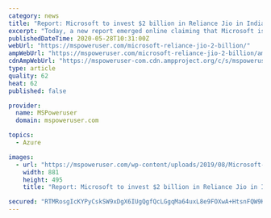 ```yaml
---
category: news
title: "Report: Microsoft to invest $2 billion in Reliance Jio in India"
excerpt: "Today, a new report emerged online claiming that Microsoft is planning to invest $2 billion in Facebook for about 4% stake in Jio."
publishedDateTime: 2020-05-28T10:31:00Z
webUrl: "https://mspoweruser.com/microsoft-reliance-jio-2-billion/"
ampWebUrl: "https://mspoweruser.com/microsoft-reliance-jio-2-billion/amp/"
cdnAmpWebUrl: "https://mspoweruser-com.cdn.ampproject.org/c/s/mspoweruser.com/microsoft-reliance-jio-2-billion/amp/"
type: article
quality: 62
heat: 62
published: false

provider:
  name: MSPoweruser
  domain: mspoweruser.com

topics:
  - Azure

images:
  - url: "https://mspoweruser.com/wp-content/uploads/2019/08/Microsoft-Jio.jpg"
    width: 881
    height: 495
    title: "Report: Microsoft to invest $2 billion in Reliance Jio in India"

secured: "RTMRosgIcKYPyCskSW9xDgX6IUgQgfQcLGgqMa64uxL8e9FOXwA+HtsnFQW9KGD5TQzwpVa3NJ5QE9+no0REru09VhDGM9e5A5VmdoPoX5abdHDEGacoFMvYGLlFiuKbijNPg3ZddbPpWdiQgR1xeGbmzPLq1L3v51YvkgVEf7inpDtba2PhDpVAJuDUARW6S3kb0oxSI5ZI3tGlnK0qBQ7s+P/lQfprJGWop7fw5wUbdBSD9Txbl5yMFEJLWD9iYaJZaZMaA9ExYZG9eyqXhd4eR+qyIgnColH7avO+InE2xryJqXMRMC+vfcrEURJosFMMdZTx8MK/radI5JE0fv/EuNOcMLRbN0X39bcV+ROzoxIRlORARa0Jdi4PQst4EZjDo3PRiZwLGI5l1afqO14qVT3leo4pvco0qPmHwtCz37Zg/ZRa7q4DOBJGGepHy7RRkt4l7Deo+qQBBUkuZaonqWxDlHcEeIuuxzW/5EQ=;7tcwdpBrgqiA6diemh4NBg=="
---
```


